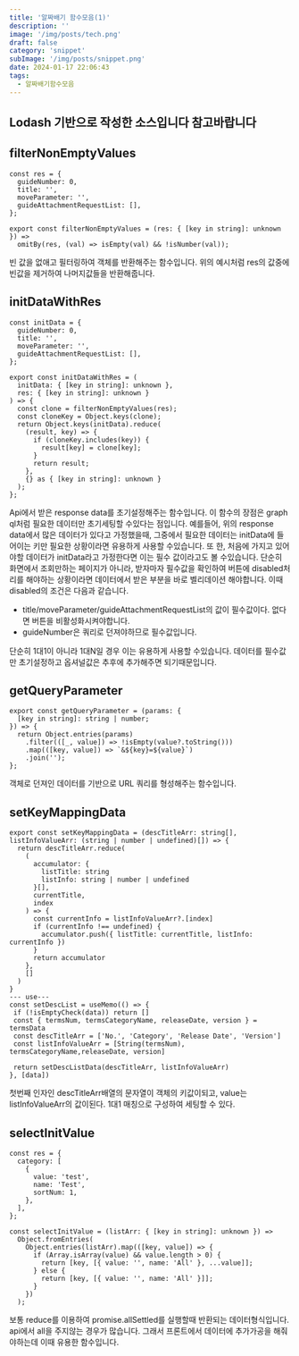 ```yaml
---
title: '알짜배기 함수모음(1)'
description: ''
image: '/img/posts/tech.png'
draft: false
category: 'snippet'
subImage: '/img/posts/snippet.png'
date: 2024-01-17 22:06:43
tags:
  - 알짜배기함수모음
---
```


## Lodash 기반으로 작성한 소스입니다 참고바랍니다

## filterNonEmptyValues

```tsx
const res = {
  guideNumber: 0,
  title: '',
  moveParameter: '',
  guideAttachmentRequestList: [],
};

export const filterNonEmptyValues = (res: { [key in string]: unknown }) =>
  omitBy(res, (val) => isEmpty(val) && !isNumber(val));
```

빈 값을 없애고 필터링하여 객체를 반환해주는 함수입니다. 위의 예시처럼 res의 값중에 빈값을 제거하여 나머지값들을 반환해줍니다.

## initDataWithRes

```tsx
const initData = {
  guideNumber: 0,
  title: '',
  moveParameter: '',
  guideAttachmentRequestList: [],
};

export const initDataWithRes = (
  initData: { [key in string]: unknown },
  res: { [key in string]: unknown }
) => {
  const clone = filterNonEmptyValues(res);
  const cloneKey = Object.keys(clone);
  return Object.keys(initData).reduce(
    (result, key) => {
      if (cloneKey.includes(key)) {
        result[key] = clone[key];
      }
      return result;
    },
    {} as { [key in string]: unknown }
  );
};
```

Api에서 받은 response data를 초기설정해주는 함수입니다. 이 함수의 장점은 graph ql처럼 필요한 데이터만 초기세팅할 수있다는 점입니다. 예를들어, 위의 response data에서 많은 데이터가 있다고 가정했을때, 그중에서 필요한 데이터는 initData에 들어이는 키만 필요한 상황이라면 유용하게 사용할 수있습니다. 또 한, 처음에 가지고 있어야할 데이터가 initData라고 가정한다면 이는 필수 값이라고도 볼 수있습니다. 단순히 화면에서 조회만하는 페이지가 아니라, 받자마자 필수값을 확인하여 버튼에 disabled처리를 해야하는 상황이라면 데이터에서 받은 부분을 바로 벨리데이션 해야합니다. 이때 disabled의 조건은 다음과 같습니다.

- title/moveParameter/guideAttachmentRequestList의 값이 필수값이다. 없다면 버튼을 비활성화시켜야합니다.
- guideNumber은 쿼리로 던져야하므로 필수값입니다.

단순히 1대1이 아니라 1대N일 경우 이는 유용하게 사용할 수있습니다. 데이터를 필수값만 초기설정하고 옵셔널값은 추후에 추가해주면 되기때문입니다.

## getQueryParameter

```tsx
export const getQueryParameter = (params: {
  [key in string]: string | number;
}) => {
  return Object.entries(params)
    .filter(([_, value]) => !isEmpty(value?.toString()))
    .map(([key, value]) => `&${key}=${value}`)
    .join('');
};
```

객체로 던져인 데이터를 기반으로 URL 쿼리를 형성해주는 함수입니다.

## setKeyMappingData

```tsx
export const setKeyMappingData = (descTitleArr: string[], listInfoValueArr: (string | number | undefined)[]) => {
  return descTitleArr.reduce(
    (
      accumulator: {
        listTitle: string
        listInfo: string | number | undefined
      }[],
      currentTitle,
      index
    ) => {
      const currentInfo = listInfoValueArr?.[index]
      if (currentInfo !== undefined) {
        accumulator.push({ listTitle: currentTitle, listInfo: currentInfo })
      }
      return accumulator
    },
    []
  )
}
--- use---
const setDescList = useMemo(() => {
 if (!isEmptyCheck(data)) return []
 const { termsNum, termsCategoryName, releaseDate, version } = termsData
 const descTitleArr = ['No.', 'Category', 'Release Date', 'Version']
 const listInfoValueArr = [String(termsNum), termsCategoryName,releaseDate, version]

 return setDescListData(descTitleArr, listInfoValueArr)
}, [data])
```

첫번째 인자인 descTitleArr배열의 문자열이 객체의 키값이되고, value는 listInfoValueArr의 값이된다.
1대1 매칭으로 구성하여 세팅할 수 있다.

## selectInitValue

```tsx
const res = {
  category: [
    {
      value: 'test',
      name: 'Test',
      sortNum: 1,
    },
  ],
};

const selectInitValue = (listArr: { [key in string]: unknown }) =>
  Object.fromEntries(
    Object.entries(listArr).map(([key, value]) => {
      if (Array.isArray(value) && value.length > 0) {
        return [key, [{ value: '', name: 'All' }, ...value]];
      } else {
        return [key, [{ value: '', name: 'All' }]];
      }
    })
  );
```

보통 reduce를 이용하여 promise.allSettled를 실행할때 반환되는 데이터형식입니다. api에서 all을 주지않는 경우가 많습니다. 그래서 프론트에서 데이터에 추가가공을 해줘야하는데 이때 유용한 함수입니다.
